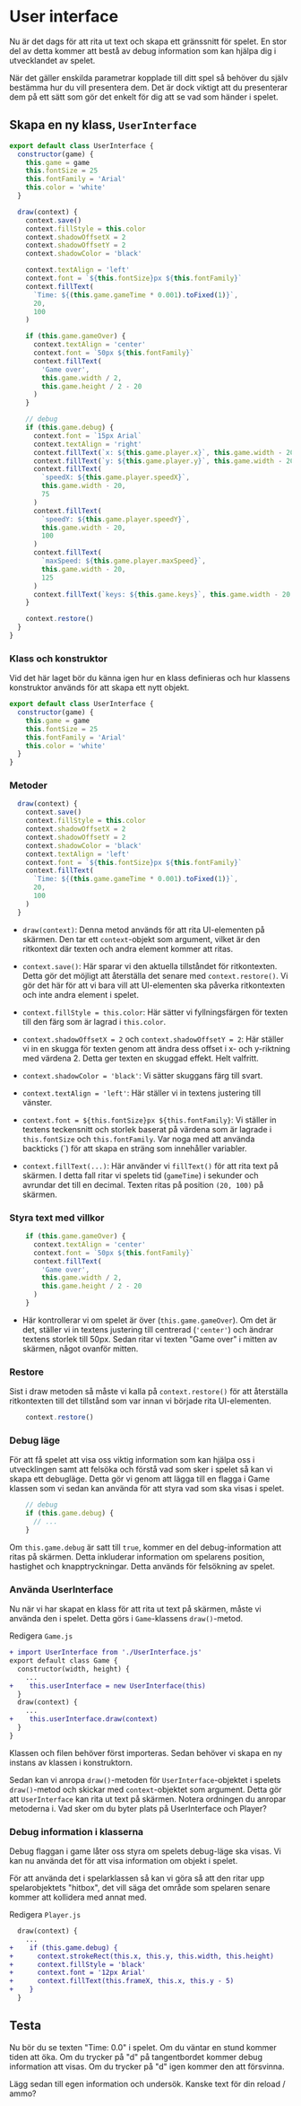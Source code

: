 # User interface

Nu är det dags för att rita ut text och skapa ett gränssnitt för spelet. En stor del av detta kommer att bestå av debug information som kan hjälpa dig i utvecklandet av spelet.

När det gäller enskilda parametrar kopplade till ditt spel så behöver du själv bestämma hur du vill presentera dem. Det är dock viktigt att du presenterar dem på ett sätt som gör det enkelt för dig att se vad som händer i spelet.

## Skapa en ny klass, `UserInterface`

```javascript
export default class UserInterface {
  constructor(game) {
    this.game = game
    this.fontSize = 25
    this.fontFamily = 'Arial'
    this.color = 'white'
  }

  draw(context) {
    context.save()
    context.fillStyle = this.color
    context.shadowOffsetX = 2
    context.shadowOffsetY = 2
    context.shadowColor = 'black'

    context.textAlign = 'left'
    context.font = `${this.fontSize}px ${this.fontFamily}`
    context.fillText(
      `Time: ${(this.game.gameTime * 0.001).toFixed(1)}`,
      20,
      100
    )

    if (this.game.gameOver) {
      context.textAlign = 'center'
      context.font = `50px ${this.fontFamily}`
      context.fillText(
        'Game over',
        this.game.width / 2,
        this.game.height / 2 - 20
      )
    }

    // debug
    if (this.game.debug) {
      context.font = `15px Arial`
      context.textAlign = 'right'
      context.fillText(`x: ${this.game.player.x}`, this.game.width - 20, 25)
      context.fillText(`y: ${this.game.player.y}`, this.game.width - 20, 50)
      context.fillText(
        `speedX: ${this.game.player.speedX}`,
        this.game.width - 20,
        75
      )
      context.fillText(
        `speedY: ${this.game.player.speedY}`,
        this.game.width - 20,
        100
      )
      context.fillText(
        `maxSpeed: ${this.game.player.maxSpeed}`,
        this.game.width - 20,
        125
      )
      context.fillText(`keys: ${this.game.keys}`, this.game.width - 20, 150)
    }

    context.restore()
  }
}
```

### Klass och konstruktor

Vid det här laget bör du känna igen hur en klass definieras och hur klassens konstruktor används för att skapa ett nytt objekt. 

```javascript
export default class UserInterface {
  constructor(game) {
    this.game = game
    this.fontSize = 25
    this.fontFamily = 'Arial'
    this.color = 'white'
  }
}
```

### Metoder

```javascript
  draw(context) {
    context.save()
    context.fillStyle = this.color
    context.shadowOffsetX = 2
    context.shadowOffsetY = 2
    context.shadowColor = 'black'
    context.textAlign = 'left'
    context.font = `${this.fontSize}px ${this.fontFamily}`
    context.fillText(
      `Time: ${(this.game.gameTime * 0.001).toFixed(1)}`,
      20,
      100
    )
  }
```

- `draw(context)`: Denna metod används för att rita UI-elementen på skärmen. Den tar ett `context`-objekt som argument, vilket är den ritkontext där texten och andra element kommer att ritas.

- `context.save()`: Här sparar vi den aktuella tillståndet för ritkontexten. Detta gör det möjligt att återställa det senare med `context.restore()`. Vi gör det här för att vi bara vill att UI-elementen ska påverka ritkontexten och inte andra element i spelet.

- `context.fillStyle = this.color`: Här sätter vi fyllningsfärgen för texten till den färg som är lagrad i `this.color`.

- `context.shadowOffsetX = 2` och `context.shadowOffsetY = 2`: Här ställer vi in en skugga för texten genom att ändra dess offset i x- och y-riktning med värdena 2. Detta ger texten en skuggad effekt. Helt valfritt.

- `context.shadowColor = 'black'`: Vi sätter skuggans färg till svart.

- `context.textAlign = 'left'`: Här ställer vi in textens justering till vänster.

- `context.font = ${this.fontSize}px ${this.fontFamily}`: Vi ställer in textens teckensnitt och storlek baserat på värdena som är lagrade i `this.fontSize` och `this.fontFamily`. Var noga med att använda backticks (`) för att skapa en sträng som innehåller variabler.

- `context.fillText(...)`: Här använder vi `fillText()` för att rita text på skärmen. I detta fall ritar vi spelets tid (`gameTime`) i sekunder och avrundar det till en decimal. Texten ritas på position `(20, 100)` på skärmen.

### Styra text med villkor

```javascript
    if (this.game.gameOver) {
      context.textAlign = 'center'
      context.font = `50px ${this.fontFamily}`
      context.fillText(
        'Game over',
        this.game.width / 2,
        this.game.height / 2 - 20
      )
    }
```

- Här kontrollerar vi om spelet är över (`this.game.gameOver`). Om det är det, ställer vi in textens justering till centrerad (`'center'`) och ändrar textens storlek till 50px. Sedan ritar vi texten "Game over" i mitten av skärmen, något ovanför mitten.

### Restore

Sist i draw metoden så måste vi kalla på `context.restore()` för att återställa ritkontexten till det tillstånd som var innan vi började rita UI-elementen.

```javascript
    context.restore()
```

### Debug läge

För att få spelet att visa oss viktig information som kan hjälpa oss i utvecklingen samt att felsöka och förstå vad som sker i spelet så kan vi skapa ett debugläge. Detta gör vi genom att lägga till en flagga i Game klassen som vi sedan kan använda för att styra vad som ska visas i spelet.

```javascript
    // debug
    if (this.game.debug) {
      // ...
    }
```

Om `this.game.debug` är satt till `true`, kommer en del debug-information att ritas på skärmen. Detta inkluderar information om spelarens position, hastighet och knapptryckningar. Detta används för felsökning av spelet.

### Använda UserInterface

Nu när vi har skapat en klass för att rita ut text på skärmen, måste vi använda den i spelet. Detta görs i `Game`-klassens `draw()`-metod.

Redigera `Game.js`
```diff
+ import UserInterface from './UserInterface.js'
export default class Game {
  constructor(width, height) {
    ...
+    this.userInterface = new UserInterface(this)
  }
  draw(context) {
    ...
+    this.userInterface.draw(context)
  }
}
```
Klassen och filen behöver först importeras. Sedan behöver vi skapa en ny instans av klassen i konstruktorn.

Sedan kan vi anropa `draw()`-metoden för `UserInterface`-objektet i spelets `draw()`-metod och skickar med `context`-objektet som argument. Detta gör att `UserInterface` kan rita ut text på skärmen. Notera ordningen du anropar metoderna i. Vad sker om du byter plats på UserInterface och Player?

### Debug information i klasserna

Debug flaggan i game låter oss styra om spelets debug-läge ska visas. Vi kan nu använda det för att visa information om objekt i spelet.

För att använda det i spelarklassen så kan vi göra så att den ritar upp spelarobjektets "hitbox", det vill säga det område som spelaren senare kommer att kollidera med annat med.

Redigera `Player.js`
```diff
  draw(context) {
    ...
+    if (this.game.debug) {
+      context.strokeRect(this.x, this.y, this.width, this.height)
+      context.fillStyle = 'black'
+      context.font = '12px Arial'
+      context.fillText(this.frameX, this.x, this.y - 5)
+    }
  }
```

## Testa

Nu bör du se texten "Time: 0.0" i spelet. Om du väntar en stund kommer tiden att öka. Om du trycker på "d" på tangentbordet kommer debug information att visas. Om du trycker på "d" igen kommer den att försvinna.

Lägg sedan till egen information och undersök. Kanske text för din reload / ammo?
